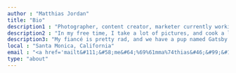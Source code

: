 ```yaml
---
author : "Matthias Jordan"
title: "Bio"
description1 : "Photographer, content creator, marketer currently working for [Surf Air](http://fly.surfair.com/matthias.jordan). My background includes a BA in Photography from Brooks Institute, traditional design, and some front-end chops."
description2 : "In my free time, I take a lot of pictures, and cook a lot of food. Sometimes the two coincide, and I end up with a new post over on [C Breezy](https://cbreezy.kitchen). If it's the summer, I can usually be found near the beach or manning a grill."
description3: "My fiancé is pretty rad, and we have a pup named Gatsby - a mini Aussie Shep who does his darnedest to terrorize every squirrel in existence. It's a serious job, and someone has to do it."
local : "Santa Monica, California"
email : "<a href='mailt&#111;&#58;me&#64;%69%61mma%74thias&#46;&#99;&#111;&#109;'>m&#101;&#64;&#105;a&#109;matthias&#46;&#99;&#111;&#109;</a>"
type: "about"
---
```

